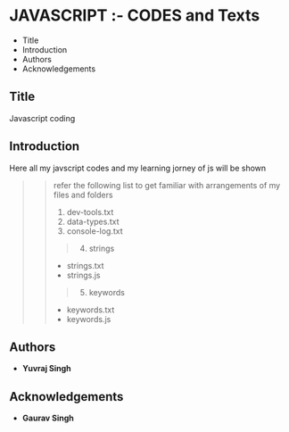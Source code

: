 # JAVASCRIPT :- CODES and Texts
 
 - Title
 - Introduction
 - Authors
 - Acknowledgements

## Title

Javascript coding

## Introduction

Here all my javscript codes and my learning jorney of js will be shown 
>
>>refer the following list to get familiar with arrangements of my files and folders
>> 1. dev-tools.txt
>> 2. data-types.txt
>> 3. console-log.txt
>>> 4. strings
>> - strings.txt
>> - strings.js
>>> 5. keywords 
>> - keywords.txt
>> - keywords.js
>> 



## Authors 
 
 - **Yuvraj Singh**

## Acknowledgements
 
 - **Gaurav Singh**

